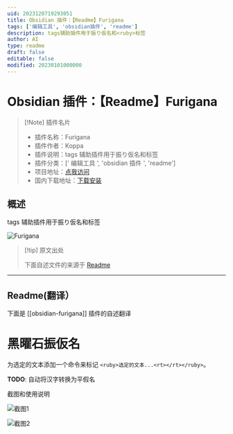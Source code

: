 ```yaml
---
uid: 2023120719293051
title: Obsidian 插件：【Readme】Furigana
tags: ['编辑工具', 'obsidian插件', 'readme']
description: tags辅助插件用于振り仮名和<ruby>标签
author: AI
type: readme
draft: false
editable: false
modified: 20230101000000
---
```


# Obsidian 插件：【Readme】Furigana

> [!Note] 插件名片
> - 插件名称：Furigana
> - 插件作者：Koppa
> - 插件说明：tags 辅助插件用于振り仮名和<ruby>标签
> - 插件分类：[' 编辑工具 ', 'obsidian 插件 ', 'readme']
> - 项目地址：[点我访问](https://github.com/uonr/obsidian-furigana)
> - 国内下载地址：[下载安装](https://pkmer.cn/products/plugin/pluginMarket/?obsidian-furigana)

## 概述

tags 辅助插件用于振り仮名和<ruby>标签

![Furigana](https://cdn.pkmer.cn/covers/obsidian-furigana.png!pkmer)

> [!tip] 原文出处
>
>下面自述文件的来源于 [Readme](https://ghproxy.net/https://raw.githubusercontent.com/uonr/obsidian-furigana/master/README.md)
>

---

## Readme(翻译）

下面是 [[obsidian-furigana]] 插件的自述翻译

黑曜石振仮名
===========

为选定的文本添加一个命令来标记 `<ruby>选定的文本...<rt></rt></ruby>`。

**TODO**: 自动将汉字转换为平假名

截图和使用说明

![截图1](https://cdn.pkmer.cn/covers/obsidian-furigana_1_0.png!pkmer)

![截图2](https://cdn.pkmer.cn/covers/obsidian-furigana_1_1.png!pkmer)
